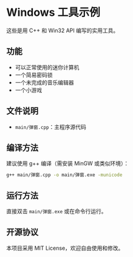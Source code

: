 # Windows 工具示例

这些是用 C++ 和 Win32 API 编写的实用工具。

## 功能
- 可以正常使用的迷你计算机
- 一个简易密码锁
- 一个未完成的音乐编辑器
- 一个小游戏

## 文件说明
- `main/弹窗.cpp`：主程序源代码

## 编译方法
建议使用 g++ 编译（需安装 MinGW 或类似环境）：

```sh
g++ main/弹窗.cpp -o main/弹窗.exe -municode
```

## 运行方法
直接双击 `main/弹窗.exe` 或在命令行运行。

## 开源协议
本项目采用 MIT License，欢迎自由使用和修改。